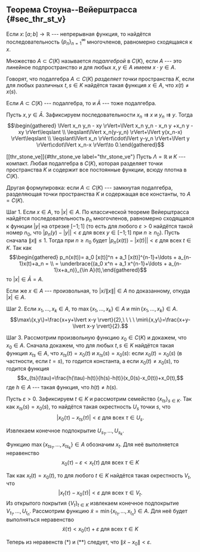 Теорема Стоуна--Вейерштрасса {#sec_thr_st_v}
----------------------------

Если $x\colon [a;b]\to \mathbb{R}$ --- непрерывная функция, то найдётся
последовательность $\{p_n\}_{n=1}^\infty$ многочленов, равномерно
сходящаяся к $x$.

Множество $A\subset C(K)$ называется *подалгеброй* в $C(K)$, если $A$
--- это линейное подпространство и для любых $x,\,y\in A$ имеем
$x\cdot y\in A$.

Говорят, что подалгебра $A\subset C(K)$ *разделяет точки* пространства
$K$, если для любых различных $t,\,s\in K$ найдётся такая функция
$x\in A$, что $x(t)\ne x(s)$.

Если $A\subset C(K)$ --- подалгебра, то и $\bar{A}$ --- тоже подалгебра.

Пусть $x,\,y\in \bar{A}$. Зафиксируем последовательности
$x_n\rightrightarrows x$ и $y_n\rightrightarrows y$. Тогда
$$\begin{gathered}
\lVert x_n y_n - xy \rVert=\lVert x_n y_n - x_n y +x_n y - xy \rVert\leqslant \\
\leqslant\lVert x_n(y-y_n) \rVert+\lVert y(x_n-x) \rVert\leqslant \\
\leqslant\lVert x_n \rVert\cdot\lVert y-y_n \rVert+\lVert y \rVert\cdot\lVert x_n-x \rVert\to 0.\end{gathered}$$

[\[thr\_stone\_ve\]]{#thr_stone_ve label="thr_stone_ve"} Пусть
$\Lambda = \mathbb{R}$ и $K$ --- компакт. Любая подалгебра в $C(K)$,
которая разделяет точки пространства $K$ и содержит все постоянные
функции, всюду плотна в $C(K)$.

Другая формулировка: если $A\subset C(K)$ --- замкнутая подалгебра,
разделяющая точки пространства $K$ и содержащая все константы, то
$A = C(K)$.

Шаг 1. Если $x\in A$, то $\lvert x \rvert\in A$. По классической теореме
Вейерштрасса найдётся последовательность $p_n$ многочленов, равномерно
сходящаяся к функции $\lvert y \rvert$ на отрезке $[-1;1]$ (то есть для
любого $\varepsilon>0$ найдётся такой номер $n_0$, что
$\lvert p_n(y)-\lvert y \rvert \rvert<\varepsilon$ для всех
$y\in [-1;1]$ при $n\geqslant n_0$). Пусть сначала
$\lVert x \rVert\leqslant 1$. Тогда при $n\geqslant n_0$ будет
$\lvert p_n(x(t))-\lvert x(t) \rvert \rvert<\varepsilon$ для всех
$t\in K$. Так как $$\begin{gathered}
p_n(x(t))= a_0 [x(t)]^n + a_1 [x(t)]^{n-1}+\ldots + a_{n-1}x(t)+a_n = \\
= \underbrace{(a_0 x^n + a_1 x^{n-1}+\ldots + a_{n-1}x+a_n)}_{\in A}(t),\end{gathered}$$
то $\lvert x \rvert\in \bar{A} = A$.

Если же $x\in A$ --- произвольная, то
$\lvert x/\lVert x \rVert \rvert\in A$ по доказанному, откуда
$\lvert x \rvert\in A$.

Шаг 2. Если $x_1,\ldots ,x_k\in A$, то $\max\{x_1,\ldots ,x_k\}\in A$ и
$\min\{x_1,\ldots ,x_k\}\in A$.
$$\max\{x,y\}=\frac{x+y+\lvert x-y \rvert}{2},\ \ \ \ \min\{x,y\}=\frac{x+y-\lvert x-y \rvert}{2}.$$

Шаг 3. Рассмотрим произвольную функцию $x_0\in C(K)$ и докажем, что
$x_0\in A$. Сначала докажем, что для любых $t,\,s\in K$ найдётся такая
функция $x_{ts}\in A$, что $x_{ts}(t)= x_0(t)$ и $x_{ts}(s)= x_0(s)$:
если $x_0(t) = x_0(s)$ (в частности, если $t=s$), то годится константа,
а если $x_0(t)\ne x_0(s)$, то годится функция
$$x_{ts}(\tau)=\frac{h(\tau)-h(t)}{h(s)-h(t)}(x_0(s)-x_0(t))+x_0(t),$$
где $h\in A$ --- такая функция, что $h(t)\ne h(s)$.

Пусть $\varepsilon>0$. Зафиксируем $t\in K$ и рассмотрим семейство
$\{x_{ts}\}_{s\in K}$. Так как $x_{ts}(s)=x_0(s)$, то найдётся такая
окрестность $U_s$ точки $s$, что
$$\lvert x_0(\tau)-x_{ts}(\tau) \rvert<\varepsilon\text{ для всех } \tau\in U_s.$$

Извлекаем конечное подпокрытие $U_{s_1},\ldots,U_{s_k}$.

Функцию $\max\{x_{ts_1},\ldots ,x_{ts_k}\}\in A$ обозначим $x_t$. Для
неё выполняется неравенство
$$x_0(\tau)-\varepsilon< x_t(\tau)\text{ для всех } \tau\in K \tag{$\ast$}$$

Так как $x_t(t)=x_0(t)$, то для любого $t\in K$ найдётся такая
окрестность $V_t$, что
$$\lvert x_t(\tau)-x_0(\tau) \rvert<\varepsilon\text{ для всех } \tau\in V_t.$$
Из открытого покрытия $\{V_t\}_{t\in K}$ извлекаем конечное подпокрытие
$V_{t_1},\ldots,U_{t_n}$. Рассмотрим функцию
$\tilde{x} = \min\{x_{t_1},\ldots ,x_{t_n}\}\in A$. Для неё будет
выполняться неравенство
$$\tilde{x}(\tau)< x_0(\tau)+\varepsilon\text{ для всех } \tau\in K \tag{$\ast\ast$}$$

Теперь из неравенств $(\ast)$ и $(\ast\ast)$ следует, что
$\lVert \tilde{x}-x_0 \rVert<\varepsilon$.
